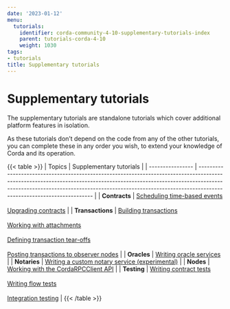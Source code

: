 ```yaml
---
date: '2023-01-12'
menu:
  tutorials:
    identifier: corda-community-4-10-supplementary-tutorials-index
    parent: tutorials-corda-4-10
    weight: 1030
tags:
- tutorials
title: Supplementary tutorials
---
```



#  Supplementary tutorials

The supplementary tutorials are standalone tutorials which cover additional platform features in isolation.

As these tutorials don’t depend on the code from any of the other tutorials, you can complete these in any order you wish, to extend your knowledge of Corda and its operation.

{{< table >}}
| Topics           | Supplementary tutorials                                                                                                                                                                                                                                                            |
| ---------------- | ---------------------------------------------------------------------------------------------------------------------------------------------------------------------------------------------------------------------------------------------------------------------------------- |
| **Contracts**    | [Scheduling time-based events](event-scheduling.html) <br/><br/> [Upgrading contracts](contract-upgrade.html)                                                                                                                                                                                 |
| **Transactions** | [Building transactions](tutorial-building-transactions.html)<br/><br/>[Working with attachments](tutorial-attachments.html) <br/><br/> [Defining transaction tear-offs](tutorial-tear-offs.html) <br/><br/> [Posting transactions to observer nodes](tutorial-observer-nodes.html) |
| **Oracles**      | [Writing oracle services](oracles.html)                                                                                                                                                                                                                                            |
| **Notaries**     | [Writing a custom notary service (experimental)](tutorial-custom-notary.html)                                                                                                                                                                                                       |
| **Nodes**        | [Working with the CordaRPCClient API](tutorial-clientrpc-api.html)                                                                                                                                                                                                                 |
| **Testing**      | [Writing contract tests](../../../../../../en/platform/corda/4.8/open-source/tutorial-cordapp.html#contract-tests) <br/><br/> [Writing flow tests](../../../../../../en/platform/corda/4.8/open-source/tutorial-cordapp.html#flow-tests) <br/><br/> [Integration testing](../../../../../../en/platform/corda/4.8/open-source/tutorial-cordapp.html#integration-tests)                                                                                                                           |
{{< /table >}}
